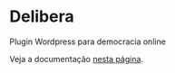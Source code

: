 Delibera
========

Plugin Wordpress para democracia online

Veja a documentação [nesta página](http://culturadigital.br/plataformascolaborativas/delibera-democracia-digital/).
